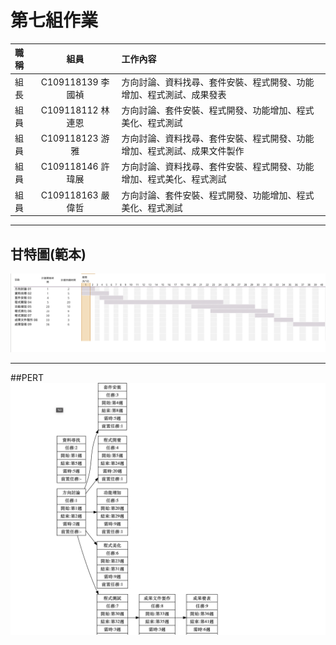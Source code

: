 # 第七組作業

| 職稱  | 組員             | 工作內容    |
| :----------- | :---------------------:| :---------- |
| 組長  | C109118139 李國禎 | 方向討論、資料找尋、套件安裝、程式開發、功能增加、程式測試、成果發表|
| 組員  | C109118112 林連恩| 方向討論、套件安裝、程式開發、功能增加、程式美化、程式測試 |
| 組員  | C109118123 游雅  | 方向討論、資料找尋、套件安裝、程式開發、功能增加、程式測試、成果文件製作|
| 組員  | C109118146 許瑋展|  方向討論、資料找尋、套件安裝、程式開發、功能增加、程式美化、程式測試 |
| 組員  | C109118163 嚴偉哲 | 方向討論、套件安裝、程式開發、功能增加、程式美化、程式測試 |
---
## 甘特圖(範本)
![GANTT](GANTT.png "gantt")

---
##PERT
![PERT](PERT.png "pert")





